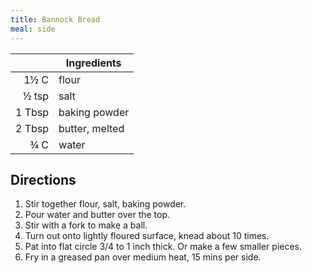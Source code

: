 ```yaml
---
title: Bannock Bread
meal: side
---
```


|| Ingredients |
|-:|-|
1½ C   | flour
½ tsp  | salt
1 Tbsp | baking powder
2 Tbsp | butter, melted
¾ C    | water

## Directions

1. Stir together flour, salt, baking powder.
2. Pour water and butter over the top.
3. Stir with a fork to make a ball.
4. Turn out onto lightly floured surface, knead about 10 times.
5. Pat into flat circle 3/4 to 1 inch thick. Or make a few smaller pieces.
6. Fry in a greased pan over medium heat, 15 mins per side.
